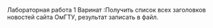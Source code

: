 Лабораторная работа 1 Варинат :Получить список всех заголовков новостей сайта ОмГТУ, результат записать в файл.
